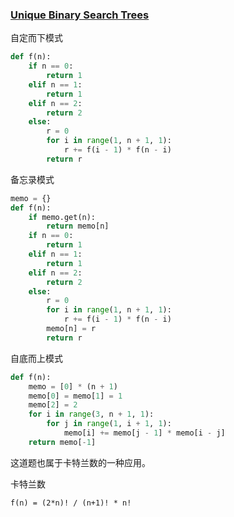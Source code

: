 ### [Unique Binary Search Trees](https://leetcode.com/problems/unique-binary-search-trees/)


自定而下模式

```python
def f(n):
    if n == 0:
        return 1
    elif n == 1:
        return 1
    elif n == 2:
        return 2
    else:
        r = 0
        for i in range(1, n + 1, 1):
            r += f(i - 1) * f(n - i)
        return r
```

备忘录模式

```python
memo = {}
def f(n):
    if memo.get(n):
        return memo[n]
    if n == 0:
        return 1
    elif n == 1:
        return 1
    elif n == 2:
        return 2
    else:
        r = 0
        for i in range(1, n + 1, 1):
            r += f(i - 1) * f(n - i)
        memo[n] = r
        return r
```

自底而上模式

```python
def f(n):
    memo = [0] * (n + 1)
    memo[0] = memo[1] = 1
    memo[2] = 2
    for i in range(3, n + 1, 1):
        for j in range(1, i + 1, 1):
            memo[i] += memo[j - 1] * memo[i - j]
    return memo[-1]
```

这道题也属于卡特兰数的一种应用。

卡特兰数

```
f(n) = (2*n)! / (n+1)! * n!
```
